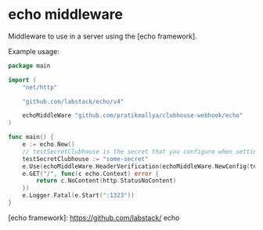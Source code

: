 # echo middleware

Middleware to use in a server using the [echo framework].

Example usage:
```go
package main

import (
	"net/http"

	"github.com/labstack/echo/v4"

	echoMiddleWare "github.com/pratikmallya/clubhouse-webhook/echo"
)

func main() {
	e := echo.New()
	// testSecretClubhouse is the secret that you configure when setting up webhooks in clubhouse
	testSecretClubhouse := "some-secret"
	e.Use(echoMiddleWare.HeaderVerification(echoMiddleWare.NewConfig(testSecretClubhouse), nil))
	e.GET("/", func(c echo.Context) error {
		return c.NoContent(http.StatusNoContent)
	})
	e.Logger.Fatal(e.Start(":1323"))
}
```

[echo framework]: https://github.com/labstack/  echo
